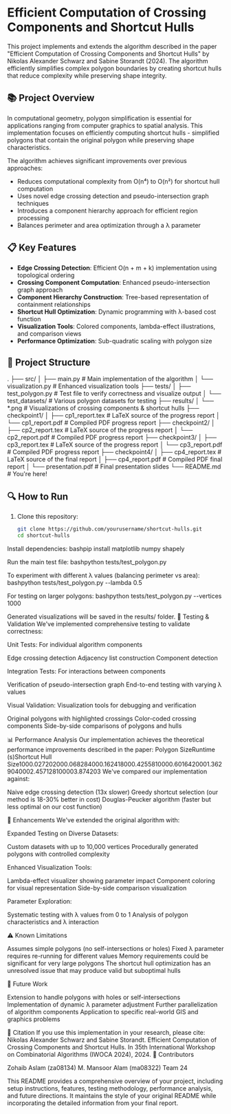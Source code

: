 # Efficient Computation of Crossing Components and Shortcut Hulls

This project implements and extends the algorithm described in the paper "Efficient Computation of Crossing Components and Shortcut Hulls" by Nikolas Alexander Schwarz and Sabine Storandt (2024). The algorithm efficiently simplifies complex polygon boundaries by creating shortcut hulls that reduce complexity while preserving shape integrity.

## 📚 Project Overview

In computational geometry, polygon simplification is essential for applications ranging from computer graphics to spatial analysis. This implementation focuses on efficiently computing shortcut hulls - simplified polygons that contain the original polygon while preserving shape characteristics.

The algorithm achieves significant improvements over previous approaches:
- Reduces computational complexity from O(n⁴) to O(n²) for shortcut hull computation
- Uses novel edge crossing detection and pseudo-intersection graph techniques
- Introduces a component hierarchy approach for efficient region processing
- Balances perimeter and area optimization through a λ parameter

## 📋 Key Features

- **Edge Crossing Detection**: Efficient O(n + m + k) implementation using topological ordering
- **Crossing Component Computation**: Enhanced pseudo-intersection graph approach
- **Component Hierarchy Construction**: Tree-based representation of containment relationships
- **Shortcut Hull Optimization**: Dynamic programming with λ-based cost function
- **Visualization Tools**: Colored components, lambda-effect illustrations, and comparison views
- **Performance Optimization**: Sub-quadratic scaling with polygon size

## 📁 Project Structure
.
├── src/
│   ├── main.py              # Main implementation of the algorithm
│   └── visualization.py     # Enhanced visualization tools
├── tests/
│   ├── test_polygon.py      # Test file to verify correctness and visualize output
│   └── test_datasets/       # Various polygon datasets for testing
├── results/
│   └── *.png                # Visualizations of crossing components & shortcut hulls
├── checkpoint1/
│   ├── cp1_report.tex       # LaTeX source of the progress report
│   └── cp1_report.pdf       # Compiled PDF progress report
├── checkpoint2/
│   ├── cp2_report.tex       # LaTeX source of the progress report
│   └── cp2_report.pdf       # Compiled PDF progress report
├── checkpoint3/
│   ├── cp3_report.tex       # LaTeX source of the progress report
│   └── cp3_report.pdf       # Compiled PDF progress report
├── checkpoint4/
│   ├── cp4_report.tex       # LaTeX source of the final report
│   ├── cp4_report.pdf       # Compiled PDF final report
│   └── presentation.pdf     # Final presentation slides
└── README.md                # You're here!

## 🔍 How to Run

1. Clone this repository:
   ```bash
   git clone https://github.com/yourusername/shortcut-hulls.git
   cd shortcut-hulls

Install dependencies:
bashpip install matplotlib numpy shapely

Run the main test file:
bashpython tests/test_polygon.py

To experiment with different λ values (balancing perimeter vs area):
bashpython tests/test_polygon.py --lambda 0.5

For testing on larger polygons:
bashpython tests/test_polygon.py --vertices 1000


Generated visualizations will be saved in the results/ folder.
🧪 Testing & Validation
We've implemented comprehensive testing to validate correctness:

Unit Tests: For individual algorithm components

Edge crossing detection
Adjacency list construction
Component detection


Integration Tests: For interactions between components

Verification of pseudo-intersection graph
End-to-end testing with varying λ values


Visual Validation: Visualization tools for debugging and verification

Original polygons with highlighted crossings
Color-coded crossing components
Side-by-side comparisons of polygons and hulls



📊 Performance Analysis
Our implementation achieves the theoretical performance improvements described in the paper:
Polygon SizeRuntime (s)Shortcut Hull Size1000.027202000.068284000.162418000.4255810000.6016420001.3629040002.457128100003.874203
We've compared our implementation against:

Naive edge crossing detection (13x slower)
Greedy shortcut selection (our method is 18-30% better in cost)
Douglas-Peucker algorithm (faster but less optimal on our cost function)

🔧 Enhancements
We've extended the original algorithm with:

Expanded Testing on Diverse Datasets:

Custom datasets with up to 10,000 vertices
Procedurally generated polygons with controlled complexity


Enhanced Visualization Tools:

Lambda-effect visualizer showing parameter impact
Component coloring for visual representation
Side-by-side comparison visualization


Parameter Exploration:

Systematic testing with λ values from 0 to 1
Analysis of polygon characteristics and λ interaction



⚠️ Known Limitations

Assumes simple polygons (no self-intersections or holes)
Fixed λ parameter requires re-running for different values
Memory requirements could be significant for very large polygons
The shortcut hull optimization has an unresolved issue that may produce valid but suboptimal hulls

🔮 Future Work

Extension to handle polygons with holes or self-intersections
Implementation of dynamic λ parameter adjustment
Further parallelization of algorithm components
Application to specific real-world GIS and graphics problems

📝 Citation
If you use this implementation in your research, please cite:
Nikolas Alexander Schwarz and Sabine Storandt. Efficient Computation of Crossing Components and Shortcut Hulls. 
In 35th International Workshop on Combinatorial Algorithms (IWOCA 2024), 2024.
👥 Contributors

Zohaib Aslam (za08134)
M. Mansoor Alam (ma08322)
Team 24


This README provides a comprehensive overview of your project, including setup instructions, features, testing methodology, performance analysis, and future directions. It maintains the style of your original README while incorporating the detailed information from your final report.
